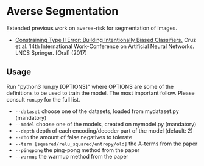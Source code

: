 # Averse Segmentation

Extended previous work on averse-risk for segmentation of images.

* [Constraining Type II Error: Building Intentionally Biased Classifiers.](https://link.springer.com/chapter/10.1007/978-3-319-59147-6_47) Cruz et al. 14th International Work-Conference on Artificial Neural Networks. LNCS Springer. [Oral] (2017)

## Usage

Run "python3 run.py [OPTIONS]" where OPTIONS are some of the definitions to be used to train the model. The most important follow. Please consult `run.py` for the full list.

* `--dataset` choose one of the datasets, loaded from mydataset.py (mandatory)
* `--model` choose one of the models, created on mymodel.py (mandatory)
* `--depth` depth of each encoding/decoder part of the model (default: 2)
* `--rho` the amount of false negatives to tolerate
* `--term [squared/relu_squared/entropy/old]` the A-terms from the paper
* `--pingpong` the ping-pong method from the paper
* `--warmup` the warmup method from the paper
